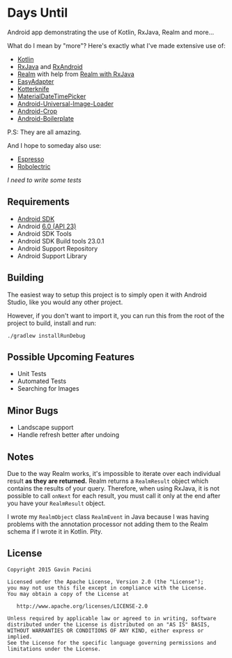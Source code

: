 Days Until
===================
Android app demonstrating the use of Kotlin, RxJava, Realm and more...

What do I mean by "more"? Here's exactly what I've made extensive use of:

 - [Kotlin](https://kotlinlang.org/)
 - [RxJava](https://github.com/ReactiveX/RxJava) and [RxAndroid](https://github.com/ReactiveX/RxAndroid)
 - [Realm](https://realm.io/) with help from [Realm with RxJava](https://github.com/kboyarshinov/realm-rxjava-example)
 - [EasyAdapter](https://github.com/ribot/easy-adapter)
 - [Kotterknife](https://github.com/JakeWharton/kotterknife)
 - [MaterialDateTimePicker](https://github.com/wdullaer/MaterialDateTimePicker)
 - [Android-Universal-Image-Loader](https://github.com/nostra13/Android-Universal-Image-Loader)
 - [Android-Crop](https://github.com/jdamcd/android-crop)
 - [Android-Boilerplate](https://github.com/hitherejoe/Android-Boilerplate)
 
P.S: They are all amazing.

And I hope to someday also use:

- [Espresso](https://code.google.com/p/android-test-kit/wiki/Espresso)
- [Robolectric](http://robolectric.org/) 

*I need to write some tests*

Requirements
------------
 - [Android SDK](http://developer.android.com/sdk/index.html)
 - Android [6.0 (API 23) ](http://developer.android.com/tools/revisions/platforms.html#6.0)
 - Android SDK Tools
 - Android SDK Build tools 23.0.1
 - Android Support Repository
 - Android Support Library
 
Building
--------
The easiest way to setup this project is to simply open it with Android Studio, like you would any other project.
 
However, if you don't want to import it, you can run this from the root of the project to build, install and run:

    ./gradlew installRunDebug
   

Possible Upcoming Features
--------
 - Unit Tests
 - Automated Tests
 - Searching for Images

Minor Bugs
--------
 - Landscape support
 - Handle refresh better after undoing
 
Notes
--------
Due to the way Realm works, it's impossible to iterate over each individual result **as they are returned.** Realm returns a `RealmResult` object which contains the results of your query. Therefore, when using RxJava, it is not possible to call `onNext` for each result, you must call it only at the end after you have your `RealmResult` object.

I wrote my `RealmObject` class `RealmEvent` in Java because I was having problems with the annotation processor not adding them to the Realm schema if I wrote it in Kotlin. Pity.

License
--------------

    Copyright 2015 Gavin Pacini

    Licensed under the Apache License, Version 2.0 (the "License");
    you may not use this file except in compliance with the License.
    You may obtain a copy of the License at

       http://www.apache.org/licenses/LICENSE-2.0

    Unless required by applicable law or agreed to in writing, software
    distributed under the License is distributed on an "AS IS" BASIS,
    WITHOUT WARRANTIES OR CONDITIONS OF ANY KIND, either express or implied.
    See the License for the specific language governing permissions and
    limitations under the License.